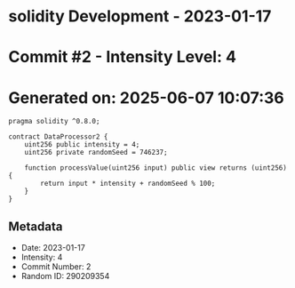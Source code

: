 ﻿# solidity Development - 2023-01-17
# Commit #2 - Intensity Level: 4
# Generated on: 2025-06-07 10:07:36
```solidity
pragma solidity ^0.8.0;

contract DataProcessor2 {
    uint256 public intensity = 4;
    uint256 private randomSeed = 746237;

    function processValue(uint256 input) public view returns (uint256) {
        return input * intensity + randomSeed % 100;
    }
}
```
## Metadata
- Date: 2023-01-17
- Intensity: 4
- Commit Number: 2
- Random ID: 290209354
